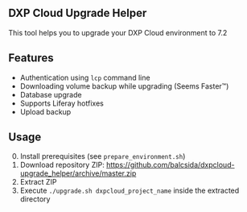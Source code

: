 ## DXP Cloud Upgrade Helper

This tool helps you to upgrade your DXP Cloud environment to 7.2

## Features

* Authentication using `lcp` command line
* Downloading volume backup while upgrading (Seems Faster™)
* Database upgrade
* Supports Liferay hotfixes
* Upload backup

## Usage

0. Install prerequisites (see `prepare_environment.sh`)
1. Download repository ZIP: https://github.com/balcsida/dxpcloud-upgrade_helper/archive/master.zip
2. Extract ZIP
3. Execute `./upgrade.sh dxpcloud_project_name` inside the extracted directory
